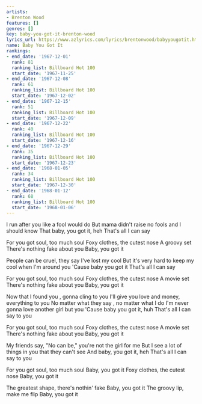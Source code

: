 ```yaml
---
artists:
- Brenton Wood
features: []
genres: []
key: baby-you-got-it-brenton-wood
lyrics_url: https://www.azlyrics.com/lyrics/brentonwood/babyyougotit.html
name: Baby You Got It
rankings:
- end_date: '1967-12-01'
  rank: 81
  ranking_list: Billboard Hot 100
  start_date: '1967-11-25'
- end_date: '1967-12-08'
  rank: 61
  ranking_list: Billboard Hot 100
  start_date: '1967-12-02'
- end_date: '1967-12-15'
  rank: 51
  ranking_list: Billboard Hot 100
  start_date: '1967-12-09'
- end_date: '1967-12-22'
  rank: 40
  ranking_list: Billboard Hot 100
  start_date: '1967-12-16'
- end_date: '1967-12-29'
  rank: 35
  ranking_list: Billboard Hot 100
  start_date: '1967-12-23'
- end_date: '1968-01-05'
  rank: 34
  ranking_list: Billboard Hot 100
  start_date: '1967-12-30'
- end_date: '1968-01-12'
  rank: 68
  ranking_list: Billboard Hot 100
  start_date: '1968-01-06'
---
```


I run after you like a fool would do
But mama didn't raise no fools and I should know
That baby, you got it, heh
That's all I can say

For you got soul, too much soul
Foxy clothes, the cutest nose
A groovy set
There's nothing fake about you
Baby, you got it

People can be cruel, they say I've lost my cool
But it's very hard to keep my cool when I'm around you
'Cause baby you got it
That's all I can say

For you got soul, too much soul
Foxy clothes, the cutest nose
A movie set
There's nothing fake about you
Baby, you got it

Now that I found you , gonna cling to you
I'll give you love and money, everything to you
No matter what they say , no matter what I do
I'm never gonna love another girl but you
'Cause baby you got it, huh
That's all I can say to you

For you got soul, too much soul
Foxy clothes, the cutest nose
A movie set
There's nothing fake about you
Baby, you got it

My friends say, "No can be," you're not the girl for me
But I see a lot of things in you that they can't see
And baby, you got it, heh
That's all I can say to you

For you got soul, too much soul
Baby, you got it
Foxy clothes, the cutest nose
Baby, you got it

The greatest shape, there's nothin' fake
Baby, you got it
The groovy lip, make me flip
Baby, you got it



